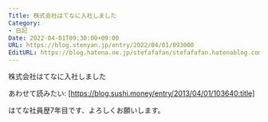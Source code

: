 ```yaml
---
Title: 株式会社はてなに入社しました
Category:
- 日記
Date: 2022-04-01T09:30:00+09:00
URL: https://blog.stenyan.jp/entry/2022/04/01/093000
EditURL: https://blog.hatena.ne.jp/stefafafan/stefafafan.hatenablog.com/atom/entry/13574176438078695675
---
```


株式会社はてなに入社しました

あわせて読みたい: [https://blog.sushi.money/entry/2013/04/01/103640:title]


はてな社員歴7年目です、よろしくお願いします。
